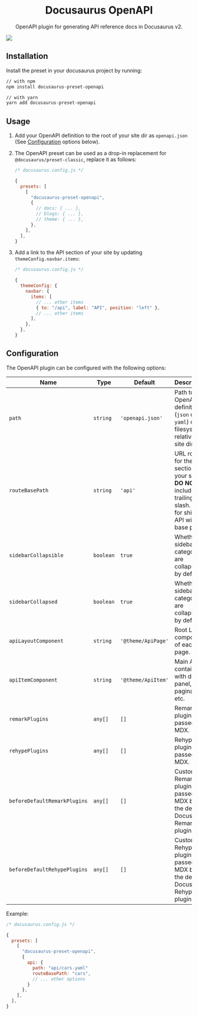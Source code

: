 <h1 align="center">Docusaurus OpenAPI</h1>

<div align="center">

OpenAPI plugin for generating API reference docs in Docusaurus v2.

</div>

<p align="center">

![](https://user-images.githubusercontent.com/4212769/85324376-b9e3d900-b497-11ea-9765-c42a8ad1ff61.png)

</p>

## Installation

Install the preset in your docusaurus project by running:

```sh
// with npm
npm install docusaurus-preset-openapi

// with yarn
yarn add docusaurus-preset-openapi
```

## Usage

1. Add your OpenAPI definition to the root of your site dir as `openapi.json` (See [Configuration](#Configuration) options below).

2. The OpenAPI preset can be used as a drop-in replacement for `@docusaurus/preset-classic`, replace it as follows:

   ```js
   /* docusaurus.config.js */

   {
     presets: [
       [
         "docusaurus-preset-openapi",
         {
           // docs: { ... },
           // blogs: { ... },
           // theme: { ... },
         },
       ],
     ],
   }
   ```

3. Add a link to the API section of your site by updating `themeConfig.navbar.items`:

   ```js
   /* docusaurus.config.js */

   {
     themeConfig: {
       navbar: {
         items: [
           // ... other items
           { to: "/api", label: "API", position: "left" },
           // ... other items
         ],
       },
     },
   }
   ```

## Configuration

The OpenAPI plugin can be configured with the following options:

| Name                         | Type      | Default            | Description                                                                                                                  |
| ---------------------------- | --------- | ------------------ | ---------------------------------------------------------------------------------------------------------------------------- |
| `path`                       | `string`  | `'openapi.json'`   | Path to OpenAPI definition (`json` or `yaml`) on filesystem relative to site dir.                                            |
| `routeBasePath`              | `string`  | `'api'`            | URL route for the API section of your site. **DO NOT** include a trailing slash. Use `/` for shipping API without base path. |
| `sidebarCollapsible`         | `boolean` | `true`             | Whether sidebar categories are collapsible by default.                                                                       |
| `sidebarCollapsed`           | `boolean` | `true`             | Whether sidebar categories are collapsed by default.                                                                         |
| `apiLayoutComponent`         | `string`  | `'@theme/ApiPage'` | Root Layout component of each API page.                                                                                      |
| `apiItemComponent`           | `string`  | `'@theme/ApiItem'` | Main API container, with demo panel, pagination, etc.                                                                        |
| `remarkPlugins`              | `any[]`   | `[]`               | Remark plugins passed to MDX.                                                                                                |
| `rehypePlugins`              | `any[]`   | `[]`               | Rehype plugins passed to MDX.                                                                                                |
| `beforeDefaultRemarkPlugins` | `any[]`   | `[]`               | Custom Remark plugins passed to MDX before the default Docusaurus Remark plugins.                                            |
| `beforeDefaultRehypePlugins` | `any[]`   | `[]`               | Custom Rehype plugins passed to MDX before the default Docusaurus Rehype plugins.                                            |

Example:

```js
/* docusaurus.config.js */

{
  presets: [
    [
      "docusaurus-preset-openapi",
      {
        api: {
          path: "api/cars.yaml"
          routeBasePath: "cars",
          // ... other options
        }
      },
    ],
  ],
}
```
